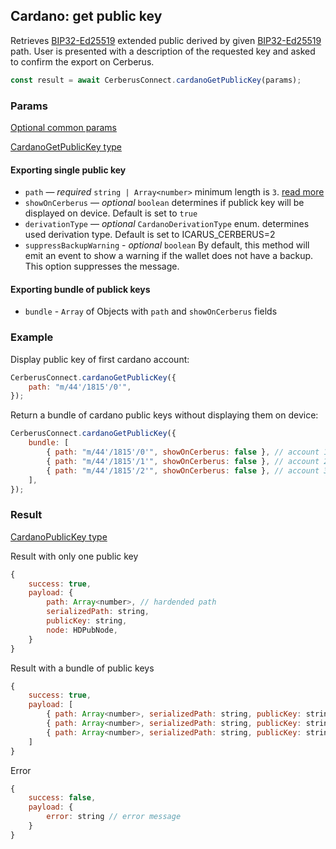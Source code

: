 ## Cardano: get public key

Retrieves [BIP32-Ed25519](https://cardanolaunch.com/assets/Ed25519_BIP.pdf) extended public derived by given [BIP32-Ed25519](https://cardanolaunch.com/assets/Ed25519_BIP.pdf) path.
User is presented with a description of the requested key and asked to confirm the export on Cerberus.

```javascript
const result = await CerberusConnect.cardanoGetPublicKey(params);
```

### Params

[Optional common params](commonParams.md)

[CardanoGetPublicKey type](https://github.com/Cerberus-Wallet/cerberus-suite/blob/develop/packages/connect/src/types/api/cardano/index.ts)

#### Exporting single public key

-   `path` — _required_ `string | Array<number>` minimum length is `3`. [read more](../path.md)
-   `showOnCerberus` — _optional_ `boolean` determines if publick key will be displayed on device. Default is set to `true`
-   `derivationType` — _optional_ `CardanoDerivationType` enum. determines used derivation type. Default is set to ICARUS_CERBERUS=2
-   `suppressBackupWarning` - _optional_ `boolean` By default, this method will emit an event to show a warning if the wallet does not have a backup. This option suppresses the message.

#### Exporting bundle of publick keys

-   `bundle` - `Array` of Objects with `path` and `showOnCerberus` fields

### Example

Display public key of first cardano account:

```javascript
CerberusConnect.cardanoGetPublicKey({
    path: "m/44'/1815'/0'",
});
```

Return a bundle of cardano public keys without displaying them on device:

```javascript
CerberusConnect.cardanoGetPublicKey({
    bundle: [
        { path: "m/44'/1815'/0'", showOnCerberus: false }, // account 1
        { path: "m/44'/1815'/1'", showOnCerberus: false }, // account 2
        { path: "m/44'/1815'/2'", showOnCerberus: false }, // account 3
    ],
});
```

### Result

[CardanoPublicKey type](https://github.com/Cerberus-Wallet/cerberus-suite/blob/develop/packages/connect/src/types/api/cardano/index.ts)

Result with only one public key

```javascript
{
    success: true,
    payload: {
        path: Array<number>, // hardended path
        serializedPath: string,
        publicKey: string,
        node: HDPubNode,
    }
}
```

Result with a bundle of public keys

```javascript
{
    success: true,
    payload: [
        { path: Array<number>, serializedPath: string, publicKey: string, node: HDPubNode }, // account 1
        { path: Array<number>, serializedPath: string, publicKey: string, node: HDPubNode}, // account 2
        { path: Array<number>, serializedPath: string, publicKey: string, node: HDPubNode }  // account 3
    ]
}
```

Error

```javascript
{
    success: false,
    payload: {
        error: string // error message
    }
}
```
